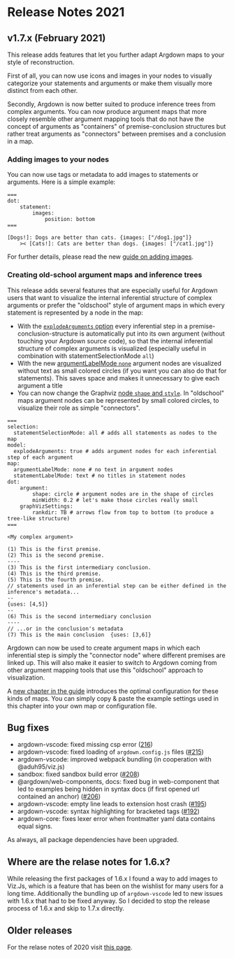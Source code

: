 # Release Notes 2021

## v1.7.x (February 2021)

This release adds features that let you further adapt Argdown maps to your style of reconstruction.

First of all, you can now use icons and images in your nodes to visually categorize your statements and arguments or make them visually more distinct from each other.

Secondly, Argdown is now better suited to produce inference trees from complex arguments. You can now produce argument maps that more closely resemble other argument mapping tools that do not have the concept of arguments as "containers" of premise-conclusion structures but rather treat arguments as "connectors" between premises and a conclusion in a map.

### Adding images to your nodes

You can now use tags or metadata to add images to statements or arguments. Here is a simple example:

```argdown-map
===
dot:
    statement:
        images:
            position: bottom
===

[Dogs!]: Dogs are better than cats. {images: ["/dog1.jpg"]}
    >< [Cats!]: Cats are better than dogs. {images: ["/cat1.jpg"]}
```

For further details, please read the new [guide on adding images](/guide/adding-images.html).

### Creating old-school argument maps and inference trees

This release adds several features that are especially useful for Argdown users that want to visualize the internal inferential structure of complex arguments or prefer the "oldschool" style of argument maps in which every statement is represented by a node in the map:

- With the [`explodeArguments` option](/guide/creating-statement-and-argument-nodes.html#creating-argument-nodes-for-each-inferential-step) every inferential step in a premise-conclusion-structure is automatically put into its own argument (without touching your Argdown source code), so that the internal inferential structure of complex arguments is visualized (especially useful in combination with statementSelectionMode `all`)
- With the new [argumentLabelMode `none`](/guide/changing-the-node-style.html#changing-the-label-mode) argument nodes are visualized without text as small colored circles (if you want you can also do that for statements). This saves space and makes it unnecessary to give each argument a title
- You can now change the Graphviz [node `shape` and `style`](/guide/changing-the-node-style.html#changing-the-node-shape-and-style). In "oldschool" maps argument nodes can be represented by small colored circles, to visualize their role as simple "connectors".

```argdown-map
===
selection:
  statementSelectionMode: all # adds all statements as nodes to the map
model:
  explodeArguments: true # adds argument nodes for each inferential step of each argument
map:
  argumentLabelMode: none # no text in argument nodes
  statementLabelMode: text # no titles in statement nodes
dot:
    argument:
        shape: circle # argument nodes are in the shape of circles
        minWidth: 0.2 # let's make those circles really small
    graphVizSettings:
        rankdir: TB # arrows flow from top to bottom (to produce a tree-like structure)
===

<My complex argument>

(1) This is the first premise.
(2) This is the second premise.
----
(3) This is the first intermediary conclusion.
(4) This is the third premise.
(5) This is the fourth premise.
// statements used in an inferential step can be either defined in the inference's metadata...
--
{uses: [4,5]}
--
(6) This is the second intermediary conclusion
----
// ...or in the conclusion's metadata
(7) This is the main conclusion  {uses: [3,6]}

```

Argdown can now be used to create argument maps in which each inferential step is simply the "connector node" where different premises are linked up. This will also make it easier to switch to Argdown coming from other argument mapping tools that use this "oldschool" approach to visualization.

A [new chapter in the guide](/guide/creating-oldschool-argument-maps-and-inference-trees.html) introduces the optimal configuration for these kinds of maps. You can simply copy & paste the example settings used in this chapter into your own map or configuration file.

## Bug fixes

- argdown-vscode: fixed missing csp error ([216](https://github.com/christianvoigt/argdown/issues/216))
- argdown-vscode: fixed loading of `argdown.config.js` files ([#215](https://github.com/christianvoigt/argdown/issues/215))
- argdown-vscode: improved webpack bundling (in cooperation with @aduh95/viz.js)
- sandbox: fixed sandbox build error ([#208](https://github.com/christianvoigt/argdown/issues/208))
- @argdown/web-components, docs: fixed bug in web-component that led to examples being hidden in syntax docs (if first opened url contained an anchor) ([#206](https://github.com/christianvoigt/argdown/issues/206))
- argdown-vscode: empty line leads to extension host crash ([#195](https://github.com/christianvoigt/argdown/issues/195))
- argdown-vscode: syntax highlighting for bracketed tags ([#192](https://github.com/christianvoigt/argdown/issues/192))
- argdown-core: fixes lexer error when frontmatter yaml data contains equal signs.

As always, all package dependencies have been upgraded.

## Where are the relase notes for 1.6.x?

While releasing the first packages of 1.6.x I found a way to add images to Viz.Js, which is a feature that has been on the wishlist for many users for a long time. Additionally the bundling up of `argdown-vscode` led to new issues with 1.6.x that had to be fixed anyway. So I decided to stop the release process of 1.6.x and skip to 1.7.x directly.

## Older releases

For the relase notes of 2020 visit [this page](https://argdown.org/changes/2020.html).
